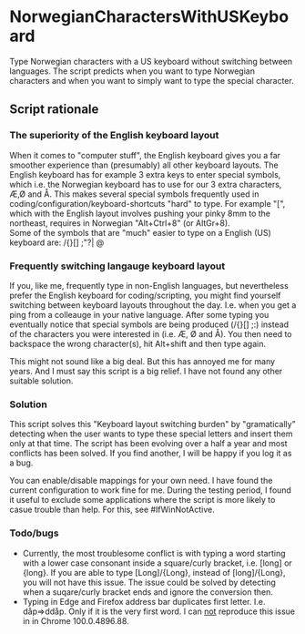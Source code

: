 # NorwegianCharactersWithUSKeyboard
Type Norwegian characters with a US keyboard without switching between languages. The script predicts when you want to type Norwegian characters and when you want to simply want to type the special character.

## Script rationale

### The superiority of the English keyboard layout
When it comes to "computer stuff", the English keyboard gives you a far smoother experience than (presumably) all other keyboard layouts. The English keyboard has for example 3 extra keys to enter special symbols, which i.e. the Norwegian keyboard has to use for our 3 extra characters, Æ,Ø and Å. This makes several special symbols frequently used in coding/configuration/keyboard-shortcuts "hard" to type. For example "[", which with the English layout involves pushing your pinky 8mm to the northeast, requires in Norwegian "Alt+Ctrl+8" (or AltGr+8). <br />
Some of the symbols that are "much" easier to type on a English (US) keyboard are:
	/\{}[] ;"?| @

### Frequently switching langauge keyboard layout
If you, like me, frequently type in non-English languages, but nevertheless prefer the English keyboard for coding/scripting, you might find yourself switching between keyboard layouts throughout the day. I.e. when you get a ping from a colleauge in your native language. After some typing you eventually notice that special symbols are being produced (/\{}[] ;:) instead of the characters you were interested in (i.e. Æ, Ø and Å). You then need to backspace the wrong character(s), hit Alt+shift and then type again.

This might not sound like a big deal. But this has annoyed me for many years. And I must say this script is a big relief. I have not found any other suitable solution.

### Solution 
This script solves this "Keyboard layout switching burden" by "gramatically" detecting when the user wants to type these special letters and insert them only at that time. The script has been evolving over a half a year and most conflicts has been solved. If you find another, I will be happy if you log it as a bug.

You can enable/disable mappings for your own need. I have found the current configuration to work fine for me. During the testing period, I found it useful to exclude some applications where the script is more likely to casue trouble than help. For this, see #IfWinNotActive.

### Todo/bugs
- Currently, the most troublesome conflict is with typing a word starting with a lower case consonant inside a square/curly bracket, i.e. [long] or {long}. If you are able to type [Long]/{Long}, instead of [long]/{Long}, you will not have this issue. The issue could be solved by detecting when a suqare/curly bracket ends and ignore the conversion then.
- Typing in Edge and Firefox address bar duplicates first letter. I.e. dåp=>ddåp. Only if it is the very first word. I can <ins>not</ins> reproduce this issue in in Chrome 100.0.4896.88.